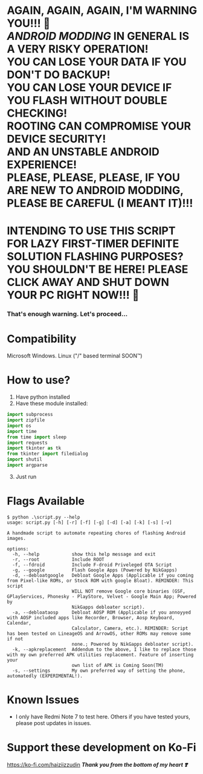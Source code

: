 # AGAIN, AGAIN, AGAIN, I'M WARNING YOU!!! 🫵<br>*ANDROID MODDING* IN GENERAL IS A VERY RISKY OPERATION!<br>YOU CAN LOSE YOUR DATA IF YOU DON'T DO BACKUP!<BR>YOU CAN LOSE YOUR DEVICE IF YOU FLASH WITHOUT DOUBLE CHECKING!<BR>ROOTING CAN COMPROMISE YOUR DEVICE SECURITY!<BR>AND AN UNSTABLE ANDROID EXPERIENCE!<BR>PLEASE, PLEASE, PLEASE, IF YOU ARE NEW TO ANDROID MODDING, PLEASE BE CAREFUL (I MEANT IT)!!!
# INTENDING TO USE THIS SCRIPT FOR LAZY FIRST-TIMER DEFINITE SOLUTION FLASHING PURPOSES? YOU SHOULDN'T BE HERE! PLEASE CLICK AWAY AND SHUT DOWN YOUR PC RIGHT NOW!!! 🫵

### That's enough warning. Let's proceed...

# Compatibility
Microsoft Windows.
Linux ("/" based terminal SOON™️)

# How to use?
1. Have python installed
2. Have these module installed:
```python
import subprocess
import zipfile
import os
import time
from time import sleep
import requests
import tkinter as tk
from tkinter import filedialog
import shutil
import argparse
```
3. Just run

# Flags Available
```
$ python .\script.py --help
usage: script.py [-h] [-r] [-f] [-g] [-d] [-a] [-k] [-s] [-v]

A handmade script to automate repeating chores of flashing Android images.

options:
  -h, --help            show this help message and exit
  -r, --root            Include ROOT
  -f, --fdroid          Include F-droid Priveleged OTA Script
  -g, --google          Flash Google Apps (Powered by NikGapps)
  -d, --debloatgoogle   Debloat Google Apps (Applicable if you coming from Pixel-like ROMs, or Stock ROM with google Bloat). REMINDER: This script
                        WILL NOT remove Google core binaries (GSF, GPlayServices, Phonesky - PlayStore, Velvet - Google Main App; Powered by
                        NikGapps debloater script).
  -a, --debloataosp     Debloat AOSP ROM (Applicable if you annoyyed with AOSP included apps like Recorder, Browser, Aosp Keyboard, Calendar,        
                        Calculator, Camera, etc.). REMINDER: Script has been tested on LineageOS and ArrowOS, other ROMs may remove some if not      
                        none.; Powered by NikGapps debloater script).
  -k, --apkreplacement  Addendum to the above, I like to replace those with my own preferred APK utilities replacement. Feature of inserting your    
                        own list of APK is Coming Soon(TM)
  -s, --settings        My own preferred way of setting the phone, automatedly (EXPERIMENTAL!).
```

# Known Issues
- I only have Redmi Note 7 to test here. Others if you have tested yours, please post updates in issues.

# Support these development on Ko-Fi
https://ko-fi.com/haiziizzudin
***Thank you from the bottom of my heart ❣️***
